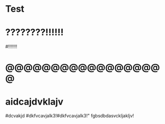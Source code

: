 # Test
# ????????!!!!!!
#!!!!!!!
# @@@@@@@@@@@@@@@@@@
# aidcajdvklajv
#dcvakjd
#dkfvcavjalk3!#dkfvcavjalk3!"
fgbsdbdasvckljakljv!
